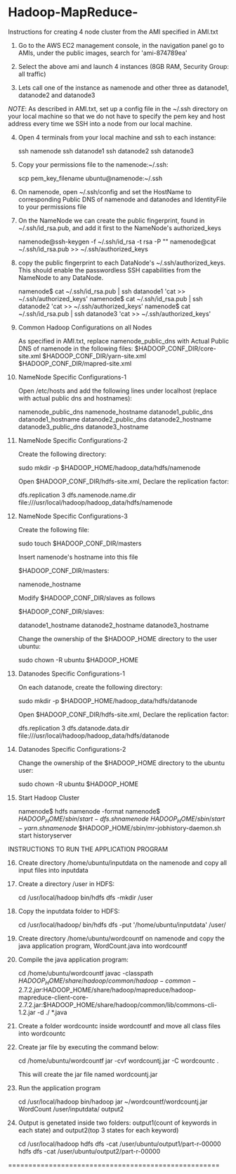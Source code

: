# Hadoop-MapReduce-
Instructions for creating 4 node cluster from the AMI specified in AMI.txt

1. Go to the AWS EC2 management console, in the navigation panel go to AMIs, under the public images, search for 'ami-874789ea'

2. Select the above ami and launch 4 instances (8GB RAM, Security Group: all traffic)

3. Lets call one of the instance as namenode and other three as datanode1, datanode2 and datanode3

*NOTE*: As described in AMI.txt, set up a config file in the ~/.ssh directory on your local machine so that we do not have to specify the pem key and host address every time we SSH into a node from our local machine. 

4. Open 4 terminals from your local machine and ssh to each instance:
   
   ssh namenode
   ssh datanode1
   ssh datanode2
   ssh datanode3 

5. Copy your permissions file to the namenode:~/.ssh:
    
   scp pem_key_filename ubuntu@namenode:~/.ssh

6. On namenode, open ~/.ssh/config and set the HostName to corresponding Public DNS of namenode and datanodes and IdentityFile to your permissions file

7. On the NameNode we can create the public fingerprint, found in ~/.ssh/id_rsa.pub, and add it first to the NameNode's authorized_keys

   namenode@ssh-keygen -f ~/.ssh/id_rsa -t rsa -P ""
   namenode@cat ~/.ssh/id_rsa.pub >> ~/.ssh/authorized_keys

8. copy the public fingerprint to each DataNode's ~/.ssh/authorized_keys. This should enable the passwordless SSH capabilities from the NameNode to any DataNode.  

   namenode$ cat ~/.ssh/id_rsa.pub | ssh datanode1 'cat >> ~/.ssh/authorized_keys'
   namenode$ cat ~/.ssh/id_rsa.pub | ssh datanode2 'cat >> ~/.ssh/authorized_keys'
   namenode$ cat ~/.ssh/id_rsa.pub | ssh datanode3 'cat >> ~/.ssh/authorized_keys'

9. Common Hadoop Configurations on all Nodes

   As specified in AMI.txt, replace namenode_public_dns with Actual Public DNS of namenode in the following files:
   $HADOOP_CONF_DIR/core-site.xml
   $HADOOP_CONF_DIR/yarn-site.xml
   $HADOOP_CONF_DIR/mapred-site.xml 

10. NameNode Specific Configurations-1

    Open /etc/hosts and add the following lines under localhost (replace with actual public dns and hostnames):

    namenode_public_dns namenode_hostname
    datanode1_public_dns datanode1_hostname
    datanode2_public_dns datanode2_hostname
    datanode3_public_dns datanode3_hostname

11. NameNode Specific Configurations-2

    Create the following directory:

    sudo mkdir -p $HADOOP_HOME/hadoop_data/hdfs/namenode

    Open $HADOOP_CONF_DIR/hdfs-site.xml, Declare the replication factor:

    <configuration>
      <property>
        <name>dfs.replication</name>
        <value>3</value>
      </property>
      <property>
        <name>dfs.namenode.name.dir</name>
        <value>file:///usr/local/hadoop/hadoop_data/hdfs/namenode</value>
      </property>
    </configuration>


12. NameNode Specific Configurations-3

    Create the following file:

    sudo touch $HADOOP_CONF_DIR/masters
 
    Insert namenode's hostname into this file

    $HADOOP_CONF_DIR/masters:

    namenode_hostname

    Modify $HADOOP_CONF_DIR/slaves as follows 

    $HADOOP_CONF_DIR/slaves:

    datanode1_hostname
    datanode2_hostname
    datanode3_hostname

    Change the ownership of the $HADOOP_HOME directory to the user ubuntu:

    sudo chown -R ubuntu $HADOOP_HOME

13. Datanodes Specific Configurations-1

    On each datanode, create the following directory:
    
    sudo mkdir -p $HADOOP_HOME/hadoop_data/hdfs/datanode

    Open $HADOOP_CONF_DIR/hdfs-site.xml, Declare the replication factor:
  
    <configuration>
      <property>
        <name>dfs.replication</name>
        <value>3</value>
      </property>
      <property>
        <name>dfs.datanode.data.dir</name>
        <value>file:///usr/local/hadoop/hadoop_data/hdfs/datanode</value>
      </property>
    </configuration> 

14. Datanodes Specific Configurations-2
  
    Change the ownership of the $HADOOP_HOME directory to the ubuntu user:

    sudo chown -R ubuntu $HADOOP_HOME

15. Start Hadoop Cluster

    namenode$ hdfs namenode -format
    namenode$ $HADOOP_HOME/sbin/start-dfs.sh
    namenode$ $HADOOP_HOME/sbin/start-yarn.sh
    namenode$ $HADOOP_HOME/sbin/mr-jobhistory-daemon.sh start historyserver

                                                                    
INSTRUCTIONS TO RUN THE APPLICATION PROGRAM

16. Create directory /home/ubuntu/inputdata on the namenode and copy all input files into inputdata

17. Create a directory /user in HDFS:

    cd /usr/local/hadoop
    bin/hdfs dfs -mkdir /user

18. Copy the inputdata folder to HDFS:

    cd /usr/local/hadoop/
    bin/hdfs dfs -put '/home/ubuntu/inputdata' /user/

19. Create directory /home/ubuntu/wordcountf on namenode and copy the java application program, WordCount.java into wordcountf

20. Compile the java application program:

    cd /home/ubuntu/wordcountf
    javac -classpath $HADOOP_HOME/share/hadoop/common/hadoop-common-2.7.2.jar:$HADOOP_HOME/share/hadoop/mapreduce/hadoop-mapreduce-client-core-2.7.2.jar:$HADOOP_HOME/share/hadoop/common/lib/commons-cli-1.2.jar -d ./ *.java

21. Create a folder wordcountc inside wordcountf and move all class files into wordcountc

22. Create jar file by executing the command below:
   
    cd /home/ubuntu/wordcountf
    jar -cvf wordcountj.jar -C wordcountc . 

    This will create the jar file named wordcountj.jar

23. Run the application program

    cd /usr/local/hadoop
    bin/hadoop jar ~/wordcountf/wordcountj.jar WordCount /user/inputdata/ output2

24. Output is genetated inside two folders: output1(count of keywords in each state) and output2(top 3 states for each keyword)

    cd /usr/local/hadoop
    hdfs dfs -cat /user/ubuntu/output1/part-r-00000 
    hdfs dfs -cat /user/ubuntu/output2/part-r-00000 

====================================================
